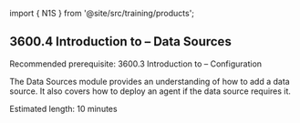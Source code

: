 import { N1S } from '@site/src/training/products';

## 3600.4 Introduction to <N1S /> – Data Sources

Recommended prerequisite: 3600.3 Introduction to <N1S /> – Configuration

The Data Sources module provides an understanding of how to add a data source. It also covers how to deploy an agent if the data source requires it.

Estimated length: 10 minutes
